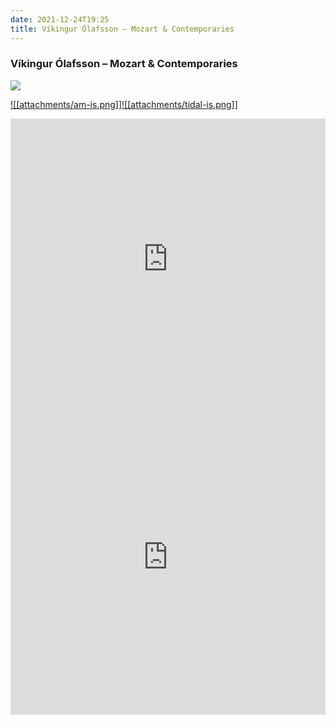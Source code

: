 ```yaml
---
date: 2021-12-24T19:25
title: Víkingur Ólafsson – Mozart & Contemporaries
---
```

### Víkingur Ólafsson – Mozart & Contemporaries
[![](https://img.discogs.com/Q4WI_TSJ18ZXBueJvOO8GuWCdZ4=/fit-in/600x537/filters:strip_icc():format(jpeg):mode_rgb():quality(90)/discogs-images/R-20116285-1630792265-2657.jpeg.jpg)][1] 

[1]: https://www.discogs.com/release/20116285
[2]: https://music.apple.com/us/album/1572873864
[3]: https://listen.tidal.com/album/195407160

[![[attachments/am-is.png]]][2][![[attachments/tidal-is.png]]][3]

<iframe allow="autoplay *; encrypted-media *; fullscreen *" frameborder="0" height="450" style="width:100%;max-width:660px;overflow:hidden;background:transparent;" sandbox="allow-forms allow-popups allow-same-origin allow-scripts allow-storage-access-by-user-activation allow-top-navigation-by-user-activation" src="https://embed.music.apple.com/us/album/turn-blue/1572873864"></iframe>
<div style="position: relative; padding-bottom: 100%; height: 0; overflow: hidden; max-width: 100%;"><iframe src="https://embed.tidal.com/albums/195407160?layout=gridify" frameborder= "0" allowfullscreen style="position: absolute; top: 0; left: 0; width: 100%; height: 1px; min-height: 100%; margin: 0 auto;"></iframe></div>